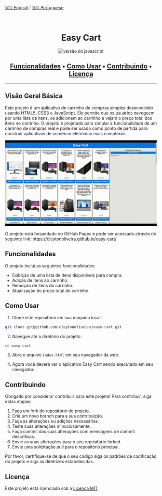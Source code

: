 <div>
  <a href="README.md">🇺🇸 English</a> |
  <a href="README.pt.md">🇧🇷 Portuguese</a>
</div>

<h1 align="center">
  <img alt="" src="" width="224px"/><br/>
    Easy Cart
</h1>

<p align="center">
  <img src="https://img.shields.io/badge/JavaScript-ES6+-4695EB?style=for-the-badge&logo=javascript" alt="versão do javascript" />
</p>

<h2 align="center">
  <a href="#funcionalidades">Funcionalidades</a> •
  <a href="#como-usar">Como Usar</a> •
  <a href="#contribuindo">Contribuindo</a> •
  <a href="#licença">Licença</a>
</h2>

---

## Visão Geral Básica

Este projeto é um aplicativo de carrinho de compras simples desenvolvido usando HTML5, CSS3 e JavaScript. Ele permite que os usuários naveguem por uma lista de itens, os adicionem ao carrinho e vejam o preço total dos itens no carrinho. O projeto é projetado para simular a funcionalidade de um carrinho de compras real e pode ser usado como ponto de partida para construir aplicativos de comércio eletrônico mais complexos.

![Imagem do Projeto](assets/project-image.gif)

O projeto está hospedado no GitHub Pages e pode ser acessado através do seguinte link: https://cleytonoliveira.github.io/easy-cart/

## Funcionalidades

O projeto inclui as seguintes funcionalidades:

- Exibição de uma lista de itens disponíveis para compra.
- Adição de itens ao carrinho.
- Remoção de itens do carrinho.
- Atualização do preço total do carrinho.

## Como Usar

1. Clone este repositório em sua máquina local:

```bash
git clone git@github.com:cleytonoliveira/easy-cart.git
```

2. Navegue até o diretório do projeto:

```bash
cd easy-cart
```

3. Abra o arquivo `index.html` em seu navegador da web.

4. Agora você deverá ver o aplicativo Easy Cart sendo executado em seu navegador.

## Contribuindo

Obrigado por considerar contribuir para este projeto! Para contribuir, siga estas etapas:

1. Faça um fork do repositório do projeto.
2. Crie um novo branch para a sua contribuição.
3. Faça as alterações ou adições necessárias.
4. Teste suas alterações minuciosamente.
5. Faça commit das suas alterações com mensagens de commit descritivas.
6. Envie as suas alterações para o seu repositório forked.
7. Envie uma solicitação pull para o repositório principal.

Por favor, certifique-se de que o seu código siga os padrões de codificação do projeto e siga as diretrizes estabelecidas.

## Licença

Este projeto está licenciado sob a [Licença MIT](LICENSE).

